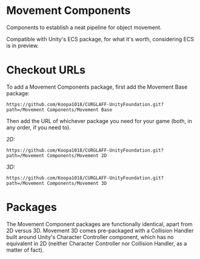 # Movement Components
Components to establish a neat pipeline for object movement.

Compatible with Unity's ECS package, for what it's worth, considering ECS is in preview.

# Checkout URLs
To add a Movement Components package, first add the Movement Base package:
```
https://github.com/Koopa1018/CURGLAFF-UnityFoundation.git?path=/Movement Components/Movement Base
```

Then add the URL of whichever package you need for your game (both, in any order, if you need to).

*2D:*
```
https://github.com/Koopa1018/CURGLAFF-UnityFoundation.git?path=/Movement Components/Movement 2D
```

*3D:*
```
https://github.com/Koopa1018/CURGLAFF-UnityFoundation.git?path=/Movement Components/Movement 3D
```

# Packages
The Movement Component packages are functionally identical, apart from 2D versus 3D.
Movement 3D comes pre-packaged with a Collision Handler built around Unity's Character Controller component, which has no equivalent in 2D
(neither Character Controller nor Collision Handler, as a matter of fact).
